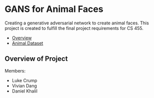 # GANS for Animal Faces  
Creating a generative adversarial network to create animal faces. This project is created to fulfill the final project requirements for CS 455.  

- [Overview](https://www.kaggle.com/code/sachinrajput17/gans-for-anime-face-dataset/notebook)
- [Animal Dataset](https://www.kaggle.com/datasets/andrewmvd/animal-faces)  

## Overview of Project  


Members: 
- Luke Crump  
- Vivian Dang  
- Daniel Khalil